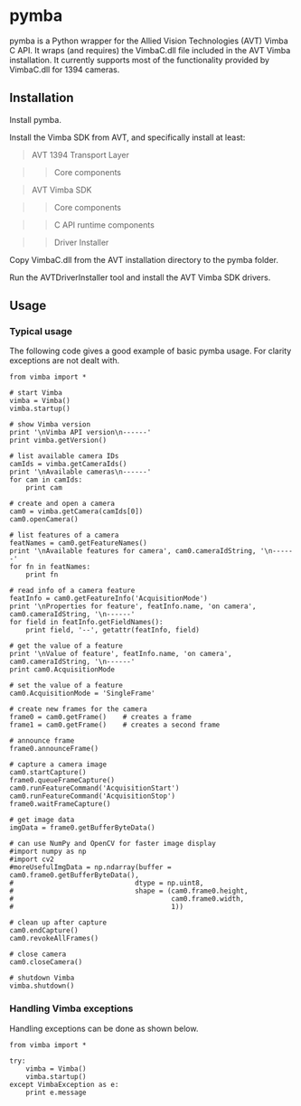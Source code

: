# pymba

pymba is a Python wrapper for the Allied Vision Technologies (AVT) Vimba C API. It wraps (and requires) the VimbaC.dll file included in the AVT Vimba installation. It currently supports most of the functionality provided by VimbaC.dll for 1394 cameras.

## Installation

Install pymba.

Install the Vimba SDK from AVT, and specifically install at least:

> AVT 1394 Transport Layer

> > Core components

> AVT Vimba SDK

> > Core components

> > C API runtime components

> > Driver Installer

Copy VimbaC.dll from the AVT installation directory to the pymba folder.

Run the AVTDriverInstaller tool and install the AVT Vimba SDK drivers.

## Usage

### Typical usage

The following code gives a good example of basic pymba usage. For clarity exceptions are not dealt with.

	from vimba import *
	
	# start Vimba
	vimba = Vimba()
	vimba.startup()
	
	# show Vimba version
	print '\nVimba API version\n------'
	print vimba.getVersion()
	
	# list available camera IDs
	camIds = vimba.getCameraIds()
	print '\nAvailable cameras\n------'
	for cam in camIds:
		print cam
	
	# create and open a camera
	cam0 = vimba.getCamera(camIds[0])
	cam0.openCamera()
	
	# list features of a camera
	featNames = cam0.getFeatureNames()
	print '\nAvailable features for camera', cam0.cameraIdString, '\n------'
	for fn in featNames:
		print fn
	
	# read info of a camera feature
	featInfo = cam0.getFeatureInfo('AcquisitionMode')
	print '\nProperties for feature', featInfo.name, 'on camera', cam0.cameraIdString, '\n------'
	for field in featInfo.getFieldNames():
		print field, '--', getattr(featInfo, field)
	
	# get the value of a feature
	print '\nValue of feature', featInfo.name, 'on camera', cam0.cameraIdString, '\n------'
	print cam0.AcquisitionMode
	
	# set the value of a feature
	cam0.AcquisitionMode = 'SingleFrame'
	
	# create new frames for the camera
	frame0 = cam0.getFrame()	# creates a frame
	frame1 = cam0.getFrame()	# creates a second frame
	
	# announce frame
	frame0.announceFrame()
	
	# capture a camera image
	cam0.startCapture()
	frame0.queueFrameCapture()
	cam0.runFeatureCommand('AcquisitionStart')
	cam0.runFeatureCommand('AcquisitionStop')
	frame0.waitFrameCapture()
	
	# get image data
	imgData = frame0.getBufferByteData()
	
	# can use NumPy and OpenCV for faster image display
	#import numpy as np
	#import cv2
	#moreUsefulImgData = np.ndarray(buffer = cam0.frame0.getBufferByteData(),
	#							   dtype = np.uint8,
	#							   shape = (cam0.frame0.height,
	#										cam0.frame0.width,
	#										1))
	
	# clean up after capture
	cam0.endCapture()
	cam0.revokeAllFrames()
	
	# close camera
	cam0.closeCamera()
	
	# shutdown Vimba	
	vimba.shutdown()
	
	
	


	

### Handling Vimba exceptions

Handling exceptions can be done as shown below.

	from vimba import *

	try:
		vimba = Vimba()
		vimba.startup()
	except VimbaException as e:
		print e.message
